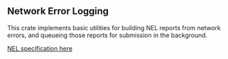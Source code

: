 Network Error Logging
---------------------

This crate implements basic utilities for building NEL reports from network
errors, and queueing those reports for submission in the background.

[NEL specification here](https://www.w3.org/TR/network-error-logging/)
